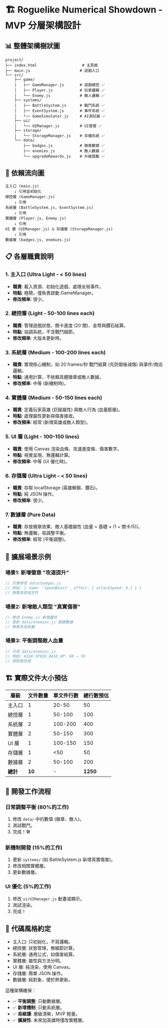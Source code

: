 # 🏗️ Roguelike Numerical Showdown - MVP 分層架構設計

## 📊 整體架構樹狀圖

```
project/
├── index.html                    # 主頁面
├── main.js                      # 遊戲入口
└── src/
    ├── game/
    │   ├── GameManager.js       # 遊戲總控 ✅
    │   ├── Player.js            # 玩家邏輯 ✅
    │   └── Enemy.js             # 敵人邏輯 ✅
    ├── systems/
    │   ├── BattleSystem.js      # 戰鬥系統 ✅
    │   ├── EventSystem.js       # 事件系統 ✅
    │   └── GameSimulator.js     # AI測試器 ✅
    ├── ui/
    │   └── UIManager.js         # UI管理 ✅
    ├── storage/
    │   └── StorageManager.js    # 存檔系統 ✅
    └── data/
        ├── badges.js            # 徽章數據 ✅
        ├── enemies.js           # 敵人數據 ✅
        └── upgradeRewards.js    # 升級獎勵 ✅
```

## 🔄 依賴流向圖

```
主入口 (main.js)
    ↓ 引用並初始化
總控層 (GameManager.js)
    ↓ 引用
系統層 (BattleSystem.js, EventSystem.js)
    ↓ 引用
實體層 (Player.js, Enemy.js)
    ↓ 引用
UI 層 (UIManager.js) & 存儲層 (StorageManager.js)
    ↓ 引用
數據層 (badges.js, enemies.js)
```

## 📋 各層職責說明

### 1. 主入口 (Ultra Light - < 50 lines)
- **職責**: 載入資源、初始化遊戲、處理全局事件。
- **特點**: 極簡，僅負責啟動 GameManager。
- **修改頻率**: 很少。

### 2. 總控層 (Light - 50-100 lines each)
- **職責**: 管理遊戲狀態、關卡進度 (20 關)、金幣與鑽石結算。
- **特點**: 協調系統，不含戰鬥細節。
- **修改頻率**: 大版本更新時。

### 3. 系統層 (Medium - 100-200 lines each)
- **職責**: 實現核心機制，如 20 frames/秒 戰鬥結算 (先防御後減傷) 與事件/商店邏輯。
- **特點**: 通用計算，不依賴具體徽章或敵人數據。
- **修改頻率**: 中等 (新機制時)。

### 4. 實體層 (Medium - 50-150 lines each)
- **職責**: 定義玩家英雄 (巨鎚屬性) 與敵人行為 (血量膨脹)。
- **特點**: 處理屬性更新與傷害接收。
- **修改頻率**: 經常 (新增英雄或敵人類型)。

### 5. UI 層 (Light - 100-150 lines)
- **職責**: 使用 Canvas 渲染血條、攻速進度條、傷害數字。
- **特點**: 視覺呈現，無邏輯計算。
- **修改頻率**: 中等 (UI 優化時)。

### 6. 存儲層 (Ultra Light - < 50 lines)
- **職責**: 存取 localStorage (英雄解鎖、鑽石)。
- **特點**: 純 JSON 操作。
- **修改頻率**: 很少。

### 7. 數據層 (Pure Data)
- **職責**: 存放徽章效果、敵人基礎屬性 (血量 = 基礎 × (1 + 關卡/5))。
- **特點**: 無邏輯，易調整平衡。
- **修改頻率**: 經常 (平衡調整)。

## 🎯 擴展場景示例

### 場景1: 新增徽章 "攻速提升"
```javascript
// 只需修改 data/badges.js
// 例如: { name: 'SpeedBoost', effect: { attackSpeed: 0.2 } }
// 無需改其他文件
```

### 場景2: 新增敵人類型 "真實傷害"
```javascript
// 修改 Enemy.js 新增屬性
// 更新 data/enemies.js 基礎數據
// 無需改系統層
```

### 場景3: 平衡調整敵人血量
```javascript
// 只改 data/enemies.js
// 例如: HIGH_SPEED_BASE_HP: 60 → 70
// 測試後完成
```

## 🏗️ 實際文件大小預估

| 層級 | 文件數量 | 單文件行數 | 總行數預估 |
|------|----------|------------|------------|
| 主入口 | 1 | 20-50 | 50 |
| 總控層 | 1 | 50-100 | 100 |
| 系統層 | 2 | 100-200 | 400 |
| 實體層 | 2 | 50-150 | 300 |
| UI 層 | 1 | 100-150 | 150 |
| 存儲層 | 1 | <50 | 50 |
| 數據層 | 2 | 50-100 | 200 |
| **總計** | **10** | - | **1250** |

## 🔧 開發工作流程

### 日常調整平衡 (80%的工作)
1. 修改 `data/` 中的數值 (徽章、敵人)。
2. 測試戰鬥。
3. 完成！🛠️

### 新機制開發 (15%的工作)
1. 更新 `systems/` (如 BattleSystem.js 新增真實傷害)。
2. 修改相關實體層。
3. 更新數據層。

### UI 優化 (5%的工作)
1. 修改 `ui/UIManager.js` 動畫或顯示。
2. 測試渲染。
3. 完成！

## 🎨 代碼風格約定

- 主入口: 只初始化，不寫邏輯。
- 總控層: 狀態管理，無細節計算。
- 系統層: 通用公式，如傷害結算。
- 實體層: 屬性與方法分明。
- UI 層: 純渲染，使用 Canvas。
- 存儲層: 簡單 JSON 操作。
- 數據層: 純對象，便於熱更新。

這種架構確保：
- ✅ **平衡調整**: 只動數據層。
- ✅ **新增機制**: 只動系統層。
- ✅ **易維護**: 層級清晰，MVP 輕量。
- ✅ **擴展性**: 未來加英雄時僅改實體層。